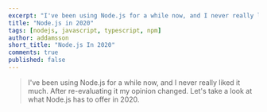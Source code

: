 ```yaml
---
excerpt: "I've been using Node.js for a while now, and I never really liked it much. After re-evaluating it my opinion changed. Let's take a look at what Node.js has to offer in 2020."
title: "Node.js in 2020"
tags: [nodejs, javascript, typescript, npm]
author: addamsson
short_title: "Node.js In 2020"
comments: true
published: false
---
```


> I've been using Node.js for a while now, and I never really liked it much. After re-evaluating it my opinion changed. Let's take a look at what Node.js has to offer in 2020.


